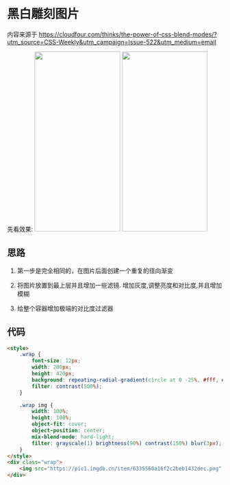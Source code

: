 # 黑白雕刻图片

内容来源于 <https://cloudfour.com/thinks/the-power-of-css-blend-modes/?utm_source=CSS-Weekly&utm_campaign=Issue-522&utm_medium=email>

先看效果:
<img src='https://pic1.imgdb.cn/item/63355fc816f2c2beb14e6886.png' width='200' height='420'/> <img src='https://pic1.imgdb.cn/item/63355fc816f2c2beb14e688a.png' width='200' height='420'/>


## 思路

1. 第一步是完全相同的，在图片后面创建一个重复的径向渐变

2. 将图片放置到最上层并且增加一些滤镜. 增加灰度,调整亮度和对比度,并且增加模糊

3. 给整个容器增加极端的对比度过滤器

## 代码

```HTML
<style>
    .wrap {
        font-size: 12px;
        width: 200px;
        height: 420px;
        background: repeating-radial-gradient(circle at 0 -25%, #fff, #333 0.125em, #fff 0.25em);
        filter: contrast(500%);
    }

    .wrap img {
        width: 100%;
        height: 100%;
        object-fit: cover;
        object-position: center;
        mix-blend-mode: hard-light;
        filter: grayscale(1) brightness(90%) contrast(150%) blur(3px);
    }
</style>
<div class="wrap">
    <img src="https://pic1.imgdb.cn/item/6335560a16f2c2beb1432dec.png" alt="">
</div>
```


